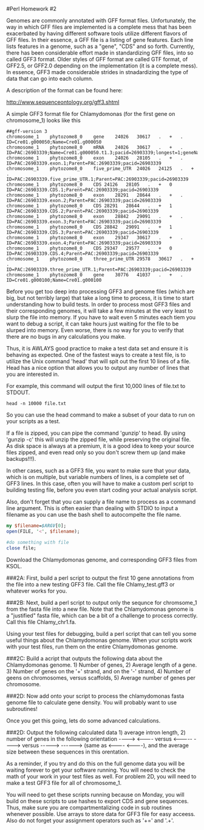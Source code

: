 #Perl Homework #2

Genomes are commonly annotated with GFF format files. Unfortunately, the way in which GFF files are implemented is a complete mess that has been exacerbated by having different software tools utilize different flavors of GFF files. In their essence, a GFF file is a listing of gene features. Each line lists features in a genome, such as a "gene", "CDS" and so forth. Currently, there has been considerable effort made in standardizing GFF files, into so called GFF3 format. Older styles of GFF format are called GTF format, of GFF2.5, or GFF2.0 depending on the implementation (it is a complete mess). In essence, GFF3 made considerable strides in stnadardizing the type of data that can go into each column.

A description of the format can be found here:

http://www.sequenceontology.org/gff3.shtml

A simple GFF3 format file for Chlamydomonas (for the first gene on chromosome_1) looks like this

```GFF3
##gff-version 3
chromosome_1	phytozome8_0	gene	24026	30617	.	+	.	ID=Cre01.g000050;Name=Cre01.g000050
chromosome_1	phytozome8_0	mRNA	24026	30617	.	+	.	ID=PAC:26903339;Name=Cre01.g000050.t1.3;pacid=26903339;longest=1;geneName=RWP14;Parent=Cre01.g000050
chromosome_1	phytozome8_0	exon	24026	28105	.	+	.	ID=PAC:26903339.exon.1;Parent=PAC:26903339;pacid=26903339
chromosome_1	phytozome8_0	five_prime_UTR	24026	24125	.	+	.	ID=PAC:26903339.five_prime_UTR.1;Parent=PAC:26903339;pacid=26903339
chromosome_1	phytozome8_0	CDS	24126	28105	.	+	0	ID=PAC:26903339.CDS.1;Parent=PAC:26903339;pacid=26903339
chromosome_1	phytozome8_0	exon	28291	28644	.	+	.	ID=PAC:26903339.exon.2;Parent=PAC:26903339;pacid=26903339
chromosome_1	phytozome8_0	CDS	28291	28644	.	+	1	ID=PAC:26903339.CDS.2;Parent=PAC:26903339;pacid=26903339
chromosome_1	phytozome8_0	exon	28842	29091	.	+	.	ID=PAC:26903339.exon.3;Parent=PAC:26903339;pacid=26903339
chromosome_1	phytozome8_0	CDS	28842	29091	.	+	1	ID=PAC:26903339.CDS.3;Parent=PAC:26903339;pacid=26903339
chromosome_1	phytozome8_0	exon	29347	30617	.	+	.	ID=PAC:26903339.exon.4;Parent=PAC:26903339;pacid=26903339
chromosome_1	phytozome8_0	CDS	29347	29577	.	+	0	ID=PAC:26903339.CDS.4;Parent=PAC:26903339;pacid=26903339
chromosome_1	phytozome8_0	three_prime_UTR	29578	30617	.	+	.	ID=PAC:26903339.three_prime_UTR.1;Parent=PAC:26903339;pacid=26903339
chromosome_1	phytozome8_0	gene	30776	41037	.	+	.	ID=Cre01.g000100;Name=Cre01.g000100
```

Before you get too deep into processing GFF3 and genome files (which are big, but not terribly large) that take a long time to process, it is time to start understanding how to build tests. In order to process most GFF3 files and their corresponding genomes, it will take a few minutes at the very least to slurp the file into memory. If you have to wait even 5 minutes each tiem you want to debug a script, it can take hours just waiting for the file to be slurped into memory. Even worse, there is no way for you to verify that there are no bugs in any calculations you make.

Thus, it is AWLAYS good practice to make a test data set and ensure it is behaving as expected. One of the fastest ways to create a test file, is to utilize the Unix command 'head' that will spit out the first 10 lines of a file. Head has a nice option that allows you to output any number of lines that you are interested in.

For example, this command will output the first 10,000 lines of file.txt to STDOUT.

```unix
head -n 10000 file.txt
```

So you can use the head command to make a subset of your data to run on your scripts as a test. 

If a file is zipped, you can pipe the command 'gunzip' to head. By using 'gunzip -c' this will unzip the zipped file, while preserving the original file. As disk space is always at a premium, it is a good idea to keep your source files zipped, and even read only so you don't screw them up (and make backups!!!).

In other cases, such as a GFF3 file, you want to make sure that your data, which is on multiple, but variable numbers of lines, is a complete set of GFF3 lines. In this case, often you will have to make a custom perl script to building testing file, before you even start coding your actual analysis script.

Also, don't forget that you can supply a file name to process as a command line argument. This is often easier than dealing with STDIO to input a filename as you can use the bash shell to autocompelte the file name.

```perl
my $filename=$ARGV[0];
open(FILE, '<', $filename);

#do something with file
close file;
```


Download the Chlamydomonas genome, and corresponding GFF3 files from KSOL.

###2A: First, build a perl script to output the first 10 gene annotations from the file into a new testing GFF3 file. Call the file Chlamy_test.gff3 or whatever works for you.

###2B: Next, build a perl script to output only the sequnce for chromsome_1 from the fasta file into a new file. Note that the Chlamydomonas genome is a "justified" fasta file, which can be a bit of a challenge to process correctly. Call this file Chlamy_chr1.fa.

Using your test files for debugging, build a perl script that can tell you some useful things about the Chlamydomonas genome. When your scripts work with your test files, run them on the entire Chlamydomonas genome.

###2C: Build a acript that outputs the following data about the Chlamydomonas genome. 1) Number of genes, 2) Average length of a gene. 3) Number of genes on the '+' strand, and on the '-' strand, 4) Number of geens on chromosomes, versus scaffolds, 5) Average number of genes per chromosome.

###2D: Now add onto your script to process the chlamydomonas fasta genome file to calculate gene density. You will probably want to use subroutines!

Once you get this going, lets do some advanced calculations.

###2D: Output the following calculated data 1) average intron length, 2) number of genes in the following orientation ----> <---- versus <----- ----> versus -----> ------> (same as <---- <----), and the average size between these sequences in this orentation.

As a reminder, if you try and do this on the full genome data you will be waiting forever to get your software running. You will need to check the math of your work in your test files as well. For problem 2D, you will need to make a test GFF3 file for all of chromosome_1.

You will need to get these scripts running because on Monday, you will build on these scripts to use hashes to export CDS and gene sequences. Thus, make sure you are compartmentalizing code in sub routines whenever possible. Use arrays to store data for GFF3 file for easy acceess. Also do not forget your assignment operators such as '+=' and '.+'.









